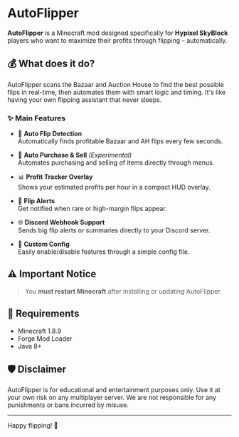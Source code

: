 # AutoFlipper

**AutoFlipper** is a Minecraft mod designed specifically for **Hypixel SkyBlock** players who want to maximize their profits through flipping – automatically.

## 💰 What does it do?

AutoFlipper scans the Bazaar and Auction House to find the best possible flips in real-time, then automates them with smart logic and timing. It's like having your own flipping assistant that never sleeps.

### ✨ Main Features

- 🔄 **Auto Flip Detection**  
  Automatically finds profitable Bazaar and AH flips every few seconds.

- 🤖 **Auto Purchase & Sell** *(Experimental)*  
  Automates purchasing and selling of items directly through menus.

- 📊 **Profit Tracker Overlay**  
  Shows your estimated profits per hour in a compact HUD overlay.

- 🔔 **Flip Alerts**  
  Get notified when rare or high-margin flips appear.

- 🌐 **Discord Webhook Support**  
  Sends big flip alerts or summaries directly to your Discord server.

- 💾 **Custom Config**  
  Easily enable/disable features through a simple config file.

## ⚠️ Important Notice

> You **must restart Minecraft** after installing or updating AutoFlipper.  

## 🧩 Requirements

- Minecraft 1.8.9
- Forge Mod Loader
- Java 8+

## 🛡️ Disclaimer

AutoFlipper is for educational and entertainment purposes only. Use it at your own risk on any multiplayer server. We are not responsible for any punishments or bans incurred by misuse.

---

Happy flipping! 💸

